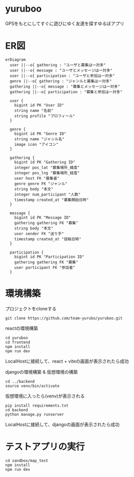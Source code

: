 # yuruboo
GPSをもとにしてすぐに遊びにゆく友達を探すゆるぼアプリ

# ER図
```mermaid
erDiagram
  user ||--o{ gathering : "ユーザと募集は一対多"
  user ||--o{ message : "ユーザとメッセージは一対多"
  user ||--o{ participation : "ユーザと参加は一対多"
  genre ||--o{ gathering : "ジャンルと募集は一対多"
  gathering ||--o{ message : "募集とメッセージは一対多"
  gathering ||--o{ participation : "募集と参加は一対多"
  
  user {
    bigint id PK "User ID"
    string name "名前"
    string profile "プロフィール"
  }

  genre {
    bigint id PK "Genre ID"
    string name "ジャンル名"
    image icon "アイコン"
  }

  gathering {
    bigint id PK "Gathering ID"
    integer pos_lat "募集場所_緯度"
    integer pos_lng "募集場所_経度"
    user host FK "募集者"
    genre genre FK "ジャンル"
    string body "本文"
    integer num_participant "人数"
    timestamp created_at "募集開始日時"
  }

  message {
    bigint id PK "Message ID"
    gathering gathering FK "募集"
    string body "本文"
    user sender FK "送り手"
    timestamp created_at "投稿日時"
  }

  participation {
    bigint id PK "Participation ID"
    gathering gathering FK "募集"
    user participant FK "参加者"
  }
```

# 環境構築
プロジェクトをcloneする
```
git clone https://github.com/team-yurubo/yuruboo.git
```
reactの環境構築
```
cd yuruboo
cd frontend
npm install
npm run dev
```
LocalHostに接続して、react + viteの画面が表示されたら成功

djangoの環境構築 & 仮想環境の構築
```
cd ../backend
source venv/bin/activate
```
仮想環境に入ったら(venv)が表示される
```
pip install requirements.txt
cd backend
python manage.py runserver
```
LocalHostに接続して、djangoの画面が表示されたら成功

# テストアプリの実行
```
cd sandbox/map_test
npm install
npm run dev
```
